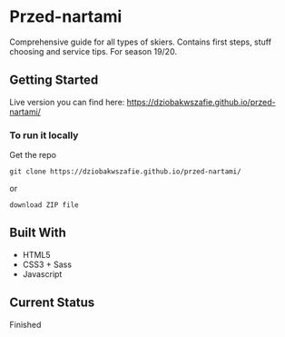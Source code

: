# Przed-nartami

Comprehensive guide for all types of skiers. Contains first steps, stuff choosing and service tips.
For season 19/20.

## Getting Started 

Live version you can find here: https://dziobakwszafie.github.io/przed-nartami/

### To run it locally

Get the repo
```
git clone https://dziobakwszafie.github.io/przed-nartami/
```
or 
```
download ZIP file
```

## Built With

- HTML5 
- CSS3 + Sass
- Javascript

## Current Status

Finished 
